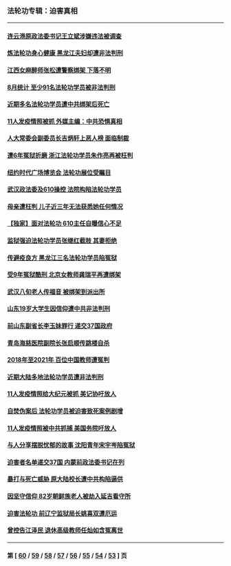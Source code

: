 ### 法轮功专辑：迫害真相
---
#### [连云港原政法委书记王立斌涉嫌违法被调查](../../pages/nf4379/n13210100.md?09060430) 
#### [炼法轮功身心健康 黑龙江夫妇却遭非法判刑](../../pages/nf4379/n13206061.md?09060430) 
#### [江西女麻醉师张松遭警察绑架 下落不明](../../pages/nf4379/n13205815.md?09060430) 
#### [8月统计 至少91名法轮功学员被非法判刑](../../pages/nf4379/n13207994.md?09060430) 
#### [近期多名法轮功学员遭中共绑架后死亡](../../pages/nf4379/n13206641.md?09060430) 
#### [11人发疫情照被抓 外媒主编：中共恐惧真相](../../pages/nf4379/n13206210.md?09060430) 
#### [人大常委会副委员长吉炳轩上恶人榜 面临制裁](../../pages/nf4379/n13205229.md?09060430) 
#### [遭6年冤狱折磨 浙江法轮功学员朱作亮再被枉判](../../pages/nf4379/n13203567.md?09060430) 
#### [纽约时代广场博览会 法轮功展位受瞩目](../../pages/nf4379/n13203251.md?09060430) 
#### [武汉政法委及610操控 法院构陷法轮功学员](../../pages/nf4379/n13202690.md?09060430) 
#### [母亲遭枉判 儿子近三年无法获悉她任何情况](../../pages/nf4379/n13201045.md?09060430) 
#### [【独家】面对法轮功 610主任自曝信心不足](../../pages/nf4379/n13199374.md?09060430) 
#### [监狱强迫法轮功学员张继红截肢 其妻拒绝](../../pages/nf4379/n13200763.md?09060430) 
#### [传避疫良方 黑龙江三名法轮功学员陷冤狱](../../pages/nf4379/n13198098.md?09060430) 
#### [受9年冤狱酷刑 北京女教师龚瑞平再遭绑架](../../pages/nf4379/n13184203.md?09060430) 
#### [武汉八旬老人传福音 被绑架到派出所](../../pages/nf4379/n13195849.md?09060430) 
#### [山东19岁大学生因信仰遭中共非法判刑](../../pages/nf4379/n13197510.md?09060430) 
#### [前山东副省长李玉妹罪行 递交37国政府](../../pages/nf4379/n13195924.md?09060430) 
#### [青岛海慈医院副院长张启顺传跳楼自杀](../../pages/nf4379/n13192714.md?09060430) 
#### [2018年至2021年 百位中国教师遭冤判](../../pages/nf4379/n13195663.md?09060430) 
#### [近期大陆多地法轮功学员遭非法判刑](../../pages/nf4379/n13194874.md?09060430) 
#### [11人发疫情照给大纪元被抓 美记协吁放人](../../pages/nf4379/n13185190.md?09060430) 
#### [自焚伪案后 法轮功学员被迫害致死案例剧增](../../pages/nf4379/n13190600.md?09060430) 
#### [11人发疫情照被中共抓捕 美国务院吁放人](../../pages/nf4379/n13192853.md?09060430) 
#### [与人分享摆脱忧郁的故事 沈阳青年宋宇岑陷冤狱](../../pages/nf4379/n13189905.md?09060430) 
#### [迫害者名单递交37国 内蒙前政法委书记在列](../../pages/nf4379/n13190209.md?09060430) 
#### [暴打与死亡威胁 原大陆校长遭中共构陷逼供](../../pages/nf4379/n13180449.md?09060430) 
#### [因坚守信仰 82岁朝鲜族老人被劫入延吉看守所](../../pages/nf4379/n13187512.md?09060430) 
#### [迫害法轮功 前辽宁监狱局长姚喜双遭厄运](../../pages/nf4379/n13187247.md?09060430) 
#### [曾控告江泽民 退休高级教师任灿如含冤离世](../../pages/nf4379/n13186576.md?09060430) 

---
#### 第 [ [60](./60.md?09060430) / [59](./59.md?09060430) / [58](./58.md?09060430) / [57](./57.md?09060430) / [56](./56.md?09060430) / [55](./55.md?09060430) / [54](./54.md?09060430) / [53](./53.md?09060430) ] 页
